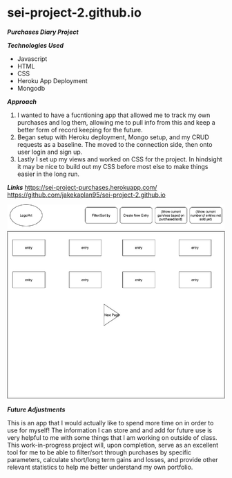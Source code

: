 # sei-project-2.github.io
***Purchases Diary Project***

***Technologies Used***
- Javascript
- HTML
- CSS
- Heroku App Deployment
- Mongodb

***Approach***

1. I wanted to have a fucntioning app that allowed me to track my own purchases and log them, allowing me to pull info from this and keep a better form of record keeping for the future.
2. Began setup with Heroku deployment, Mongo setup, and my CRUD requests as a baseline. The moved to the connection side, then onto user login and sign up.
3. Lastly I set up my views and worked on CSS for the project. In hindsight it may be nice to build out my CSS before most else to make things easier in the long run.

***Links***
https://sei-project-purchases.herokuapp.com/
https://github.com/jakekaplan95/sei-project-2.github.io

![Wireframe](https://github.com/jakekaplan95/sei-project-2.github.io/blob/main/img/Purchase-Sales%20Diary-Page-2.jpg)

***Future Adjustments***

This is an app that I would actually like to spend more time on in order to use for myself! The information I can store and and add for future use is very helpful to me with some things that I am working on outside of class. This work-in-progress project will, upon completion, serve as an excellent tool for me to be able to filter/sort through purchases by specific parameters, calculate short/long term gains and losses, and provide other relevant statistics to help me better understand my own portfolio.
